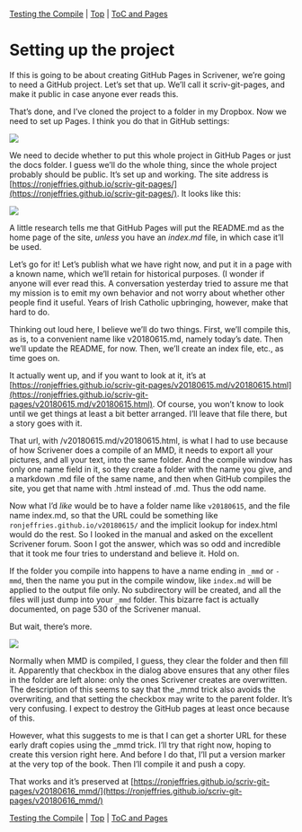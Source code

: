 [Testing the Compile](08.html) | [Top](index.html) | [ToC and Pages](10.html)

# Setting up the project #  

If this is going to be about creating GitHub Pages in Scrivener, we’re going to need a GitHub project. Let’s set that up. We’ll call it scriv-git-pages, and make it public in case anyone ever reads this.

That’s done, and I’ve cloned the project to a folder in my Dropbox. Now we need to set up Pages. I think you do that in GitHub settings:

![][ScreenShot2018-06-15at92421AM]

We need to decide whether to put this whole project in GitHub Pages or just the docs folder. I guess we’ll do the whole thing, since the whole project probably should be public. It’s set up and working.  The site address is [https://ronjeffries.github.io/scriv-git-pages/](https://ronjeffries.github.io/scriv-git-pages/). It looks like this:


![][ScreenShot2018-06-15at95953AM]

A little research tells me that GitHub Pages will put the README.md as the home page of the site, *unless* you have an *index.md* file, in which case it’ll be used.  

Let’s go for it! Let’s publish what we have right now, and put it in a page with a known name, which we’ll retain for historical purposes. (I wonder if anyone will ever read this. A conversation yesterday tried to assure me that my mission is to emit my own behavior and not worry about whether other people find it useful. Years of Irish Catholic upbringing, however, make that hard to do.

Thinking out loud here, I believe we’ll do two things. First, we’ll compile this, as is, to a convenient name like v20180615.md, namely today’s date. Then we’ll update the README, for now. Then, we’ll create an index file, etc., as time goes on.

It actually went up, and if you want to look at it, it’s at [https://ronjeffries.github.io/scriv-git-pages/v20180615.md/v20180615.html](https://ronjeffries.github.io/scriv-git-pages/v20180615.md/v20180615.html). Of course, you won’t know to look until we get things at least a bit better arranged. I’ll leave that file there, but a story goes with it.

  

That url, with /v20180615.md/v20180615.html, is what I had to use because of how Scrivener does a compile of an MMD, it needs to export all your pictures, and all your text, into the same folder. And the compile window has only one name field in it, so they create a folder with the name you give, and a markdown .md file of the same name, and then when GitHub compiles the site, you get that name with .html instead of .md. Thus the odd name.

Now what I’d *like* would be to have a folder name like `v20180615`, and the file name index.md, so that the URL could be something like `ronjeffries.github.io/v20180615/` and the implicit lookup for index.html would do the rest. So I looked in the manual and asked on the excellent Scrivener forum. Soon I got the answer, which was so odd and incredible that it took me four tries to understand and believe it. Hold on.

If the folder you compile into happens to have a name ending in `_mmd` or `-mmd`, then the name you put in the compile window, like `index.md` will be applied to the output file only. No subdirectory will be created, and all the files will just dump into your `_mmd` folder. This bizarre fact is actually documented, on page 530 of the Scrivener manual.

But wait, there’s more. 

![][ScreenShot2018-06-16at74710AM]

Normally when MMD is compiled, I guess, they clear the folder and then fill it. Apparently that checkbox in the dialog above ensures that any other files in the folder are left alone: only the ones Scrivener creates are overwritten. The description of this seems to say that the _mmd trick also avoids the overwriting, and that setting the checkbox may write to the parent folder. It’s very confusing. I expect to destroy the GitHub pages at least once because of this.

However, what this suggests to me is that I can get a shorter URL for these early draft copies using the _mmd trick. I’ll try that right now, hoping to create this version right here. And before I do that, I’ll put a version marker at the very top of the book. Then I’ll compile it and push a copy. 

That works and it’s preserved at [https://ronjeffries.github.io/scriv-git-pages/v20180616_mmd/](https://ronjeffries.github.io/scriv-git-pages/v20180616_mmd/)



[Testing the Compile](08.html) | [Top](index.html) | [ToC and Pages](10.html)




[ScreenShot2018-06-17at54341AM]: ScreenShot2018-06-17at54341AM.png

[ScreenShot2018-06-15at34845AM]: ScreenShot2018-06-15at34845AM.png

[ScreenShot2018-06-15at35655AM]: ScreenShot2018-06-15at35655AM.png

[ScreenShot2018-06-15at35933AM]: ScreenShot2018-06-15at35933AM.png

[ScreenShot2018-06-15at41513AM]: ScreenShot2018-06-15at41513AM.png

[ScreenShot2018-06-15at43151AM]: ScreenShot2018-06-15at43151AM.png

[ScreenShot2018-06-15at43300AM]: ScreenShot2018-06-15at43300AM.png

[ScreenShot2018-06-15at43419AM]: ScreenShot2018-06-15at43419AM.png

[ScreenShot2018-06-15at43550AM]: ScreenShot2018-06-15at43550AM.png

[ScreenShot2018-06-15at45351AM]: ScreenShot2018-06-15at45351AM.png

[ScreenShot2018-06-15at45543AM]: ScreenShot2018-06-15at45543AM.png

[ScreenShot2018-06-15at50722AM]: ScreenShot2018-06-15at50722AM.png

[ScreenShot2018-06-15at51250AM]: ScreenShot2018-06-15at51250AM.png

[ScreenShot2018-06-15at51454AM]: ScreenShot2018-06-15at51454AM.png

[ScreenShot2018-06-15at92421AM]: ScreenShot2018-06-15at92421AM.png

[ScreenShot2018-06-15at95953AM]: ScreenShot2018-06-15at95953AM.png

[ScreenShot2018-06-16at74710AM]: ScreenShot2018-06-16at74710AM.png

[ScreenShot2018-06-17at64119AM]: ScreenShot2018-06-17at64119AM.png

[ScreenShot2018-06-17at70530AM]: ScreenShot2018-06-17at70530AM.png

[ScreenShot2018-06-17at81328PM]: ScreenShot2018-06-17at81328PM.png

[ScreenShot2018-06-18at94526AM]: ScreenShot2018-06-18at94526AM.png

[ScreenShot2018-06-19at80328PM]: ScreenShot2018-06-19at80328PM.png

[ScreenShot2018-06-22at101952AM]: ScreenShot2018-06-22at101952AM.png

[ScreenShot2018-06-22at102316AM]: ScreenShot2018-06-22at102316AM.png

[ScreenShot2018-06-22at103031AM]: ScreenShot2018-06-22at103031AM.png

[ScreenShot2018-06-22at103054AM]: ScreenShot2018-06-22at103054AM.png

[ScreenShot2018-06-22at103500AM]: ScreenShot2018-06-22at103500AM.png

[ScreenShot2018-06-22at104957AM]: ScreenShot2018-06-22at104957AM.png

[ScreenShot2018-06-22at110544AM]: ScreenShot2018-06-22at110544AM.png

[ScreenShot2018-06-23at52634AM]: ScreenShot2018-06-23at52634AM.png

[ScreenShot2018-06-24at92104PM]: ScreenShot2018-06-24at92104PM.png

[ScreenShot2018-06-24at92825PM]: ScreenShot2018-06-24at92825PM.png

[ScreenShot2018-06-24at92908PM]: ScreenShot2018-06-24at92908PM.png

[ScreenShot2018-06-26at102912AM]: ScreenShot2018-06-26at102912AM.png

[ScreenShot2018-06-17at60628AM]: ScreenShot2018-06-17at60628AM.png

